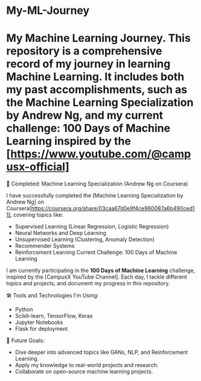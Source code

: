 # My-ML-Journey
# My Machine Learning Journey. This repository is a comprehensive record of my journey in learning Machine Learning. It includes both my past accomplishments, such as the **Machine Learning Specialization** by Andrew Ng, and my current challenge: **100 Days of Machine Learning** inspired by the [https://www.youtube.com/@campusx-official]
📜 Completed: Machine Learning Specialization (Andrew Ng on Coursera)

I have successfully completed the [Machine Learning Specialization by Andrew Ng] on Coursera[https://coursera.org/share/03caa67d0e9f4ce960087a6b490ced11], covering topics like:
- Supervised Learning (Linear Regression, Logistic Regression)
- Neural Networks and Deep Learning
- Unsupervised Learning (Clustering, Anomaly Detection)
- Recommender Systems
- Reinforcement Learning
Current Challenge: 100 Days of Machine Learning

I am currently participating in the **100 Days of Machine Learning** challenge, inspired by the [CampusX YouTube Channel]. Each day, I tackle different topics and projects, and document my progress in this repository.

🛠️ Tools and Technologies I'm Using:
- Python
- Scikit-learn, TensorFlow, Keras
- Jupyter Notebooks
- Flask for deployment

📅 Future Goals:
- Dive deeper into advanced topics like GANs, NLP, and Reinforcement Learning.
- Apply my knowledge to real-world projects and research.
- Collaborate on open-source machine learning projects.
